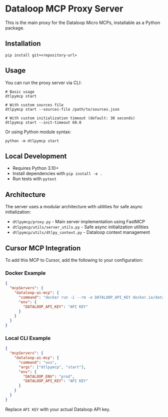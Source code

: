 # Dataloop MCP Proxy Server

This is the main proxy for the Dataloop Micro MCPs, installable as a Python package.

## Installation

```shell
pip install git+<repository-url>
```

## Usage

You can run the proxy server via CLI:

```shell
# Basic usage
dtlpymcp start

# With custom sources file
dtlpymcp start --sources-file /path/to/sources.json

# With custom initialization timeout (default: 30 seconds)
dtlpymcp start --init-timeout 60.0
```

Or using Python module syntax:

```shell
python -m dtlpymcp start
```

## Local Development

- Requires Python 3.10+
- Install dependencies with `pip install -e .`
- Run tests with `pytest`

## Architecture

The server uses a modular architecture with utilities for safe async initialization:

- `dtlpymcp/proxy.py` - Main server implementation using FastMCP
- `dtlpymcp/utils/server_utils.py` - Safe async initialization utilities
- `dtlpymcp/utils/dtlpy_context.py` - Dataloop context management

## Cursor MCP Integration

To add this MCP to Cursor, add the following to your configuration:

### Docker Example
```json
{
  "mcpServers": {
    "dataloop-ai-mcp": {
      "command": "docker run -i --rm -e DATALOOP_API_KEY docker.io/dataloopai/mcp:latest",
      "env": {
        "DATALOOP_API_KEY": "API KEY"
      }
    }
  }
}
```

### Local CLI Example
```json
{
  "mcpServers": {
    "dataloop-ai-mcp": {
      "command": "uvx",
      "args": ["dtlpymcp", "start"],
      "env": {
        "DATALOOP_ENV": "prod",
        "DATALOOP_API_KEY": "API KEY"
      }
    }
  }
}
```

Replace `API KEY` with your actual Dataloop API key.